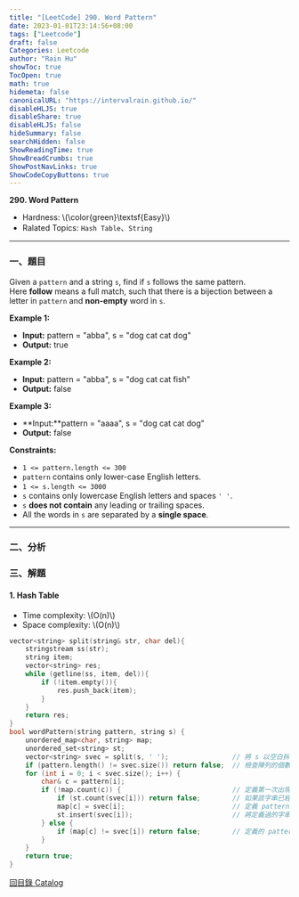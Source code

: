 ```yaml
---
title: "[LeetCode] 290. Word Pattern"
date: 2023-01-01T23:14:56+08:00
tags: ["Leetcode"]
draft: false
Categories: Leetcode
author: "Rain Hu"
showToc: true
TocOpen: true
math: true
hidemeta: false
canonicalURL: "https://intervalrain.github.io/"
disableHLJS: true
disableShare: true
disableHLJS: false
hideSummary: false
searchHidden: false
ShowReadingTime: true
ShowBreadCrumbs: true
ShowPostNavLinks: true
ShowCodeCopyButtons: true
---
```

**290. Word Pattern**
+ Hardness: \\(\color{green}\textsf{Easy}\\)
+ Ralated Topics: `Hash Table`、`String`
---
### 一、題目
Given a `pattern` and a string `s`, find if `s` follows the same pattern.  
Here **follow** means a full match, such that there is a bijection between a letter in `pattern` and **non-empty** word in `s`.

**Example 1:**  
+ **Input:** pattern = "abba", s = "dog cat cat dog"
+ **Output:** true

**Example 2:**
+ **Input:** pattern = "abba", s = "dog cat cat fish"
+ **Output:** false

**Example 3:**
+ **Input:**pattern = "aaaa", s = "dog cat cat dog"
+ **Output:** false

**Constraints:**
+ `1 <= pattern.length <= 300`
+ `pattern` contains only lower-case English letters.
+ `1 <= s.length <= 3000`
+ `s` contains only lowercase English letters and spaces `' '`.
+ `s` **does not contain** any leading or trailing spaces.
+ All the words in `s` are separated by a **single space**.

---

### 二、分析


### 三、解題
#### 1. Hash Table
+ Time complexity: \\(O(n)\\)
+ Space complexity: \\(O(n)\\)
```C++
vector<string> split(string& str, char del){
    stringstream ss(str);
    string item;
    vector<string> res;
    while (getline(ss, item, del)){
        if (!item.empty()){
            res.push_back(item);
        }
    }
    return res;
}
bool wordPattern(string pattern, string s) {
    unordered_map<char, string> map;
    unordered_set<string> st;
    vector<string> svec = split(s, ' ');                // 將 s 以空白拆開成陣列
    if (pattern.length() != svec.size()) return false;  // 檢查陣列的個數是否與 pattern 的長度相符
    for (int i = 0; i < svec.size(); i++) {
        char& c = pattern[i];
        if (!map.count(c)) {                            // 定義第一次出現的 pattern 
            if (st.count(svec[i])) return false;        // 如果該字串已經被定義過 pattern 則為 false
            map[c] = svec[i];                           // 定義 pattern
            st.insert(svec[i]);                         // 將定義過的字串記錄下來
        } else {
            if (map[c] != svec[i]) return false;        // 定義的 pattern 不符
        }
    }
    return true;
}
```
[回目錄 Catalog](/posts/leetcode)